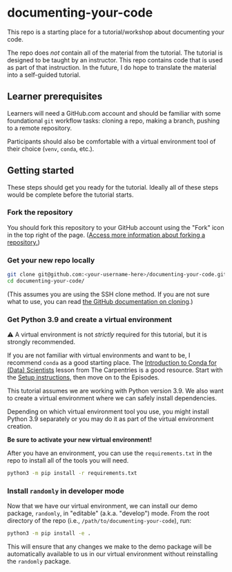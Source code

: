 # documenting-your-code

This repo is a starting place for a tutorial/workshop about documenting your code.

The repo does _not_ contain all of the material from the tutorial. The tutorial is designed to be taught by an instructor. This repo contains code that is used as part of that instruction. In the future, I do hope to translate the material into a self-guided tutorial.

## Learner prerequisites

Learners will need a GitHub.com account and should be familiar with some foundational `git` workflow tasks: cloning a repo, making a branch, pushing to a remote repository.

Participants should also be comfortable with a virtual environment tool of their choice (`venv`, `conda`, etc.).

## Getting started

These steps should get you ready for the tutorial. Ideally all of these steps would be complete before the tutorial starts.

### Fork the repository

You should fork this repository to your GitHub account using the "Fork" icon in the top right of the page. ([Access more information about forking a repository.](https://docs.github.com/en/get-started/quickstart/fork-a-repo))

### Get your new repo locally

```bash
git clone git@github.com:<your-username-here>/documenting-your-code.git
cd documenting-your-code/
```

(This assumes you are using the SSH clone method. If you are not sure what to use, you can read [the GitHub documentation on cloning](https://docs.github.com/en/get-started/getting-started-with-git/about-remote-repositories).)

### Get Python 3.9 and create a virtual environment

:warning: A virtual environment is not _strictly_ required for this tutorial, but it is strongly recommended.

If you are not familiar with virtual environments and want to be, I recommend `conda` as a good starting place. The [Introduction to Conda for (Data) Scientists](https://carpentries-incubator.github.io/introduction-to-conda-for-data-scientists) lesson from The Carpentries is a good resource. Start with the [Setup instructions](https://carpentries-incubator.github.io/introduction-to-conda-for-data-scientists/setup/), then move on to the Episodes.

This tutorial assumes we are working with Python version 3.9. We also want to create a virtual environment where we can safely install dependencies.

Depending on which virtual environment tool you use, you might install Python 3.9 separately or you may do it as part of the virtual environment creation.

**Be sure to activate your new virtual environment!**

After you have an environment, you can use the `requirements.txt` in the repo to install all of the tools you will need.

```bash
python3 -m pip install -r requirements.txt
```

### Install `randomly` in developer mode

Now that we have our virtual environment, we can install our demo package, `randomly`, in "editable" (a.k.a. "develop") mode. From the root directory of the repo (i.e., `/path/to/documenting-your-code`), run:

```bash
python3 -m pip install -e .
```

This will ensure that any changes we make to the demo package will be automatically available to us in our virtual environment without reinstalling the `randomly` package.
